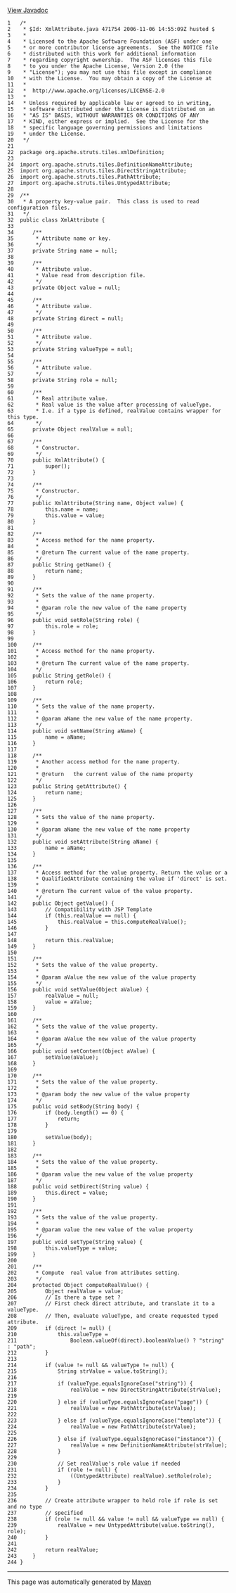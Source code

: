 [View Javadoc](../../../../../../apidocs/org/apache/struts/tiles/xmlDefinition/XmlAttribute.html.md)


    1   /*
    2    * $Id: XmlAttribute.java 471754 2006-11-06 14:55:09Z husted $
    3    *
    4    * Licensed to the Apache Software Foundation (ASF) under one
    5    * or more contributor license agreements.  See the NOTICE file
    6    * distributed with this work for additional information
    7    * regarding copyright ownership.  The ASF licenses this file
    8    * to you under the Apache License, Version 2.0 (the
    9    * "License"); you may not use this file except in compliance
    10   * with the License.  You may obtain a copy of the License at
    11   *
    12   *  http://www.apache.org/licenses/LICENSE-2.0
    13   *
    14   * Unless required by applicable law or agreed to in writing,
    15   * software distributed under the License is distributed on an
    16   * "AS IS" BASIS, WITHOUT WARRANTIES OR CONDITIONS OF ANY
    17   * KIND, either express or implied.  See the License for the
    18   * specific language governing permissions and limitations
    19   * under the License.
    20   */
    21  
    22  package org.apache.struts.tiles.xmlDefinition;
    23  
    24  import org.apache.struts.tiles.DefinitionNameAttribute;
    25  import org.apache.struts.tiles.DirectStringAttribute;
    26  import org.apache.struts.tiles.PathAttribute;
    27  import org.apache.struts.tiles.UntypedAttribute;
    28  
    29  /**
    30   * A property key-value pair.  This class is used to read configuration files.
    31   */
    32  public class XmlAttribute {
    33  
    34      /**
    35       * Attribute name or key.
    36       */
    37      private String name = null;
    38  
    39      /**
    40       * Attribute value.
    41       * Value read from description file.
    42       */
    43      private Object value = null;
    44  
    45      /**
    46       * Attribute value.
    47       */
    48      private String direct = null;
    49  
    50      /**
    51       * Attribute value.
    52       */
    53      private String valueType = null;
    54  
    55      /**
    56       * Attribute value.
    57       */
    58      private String role = null;
    59  
    60      /**
    61       * Real attribute value.
    62       * Real value is the value after processing of valueType.
    63       * I.e. if a type is defined, realValue contains wrapper for this type.
    64       */
    65      private Object realValue = null;
    66  
    67      /**
    68       * Constructor.
    69       */
    70      public XmlAttribute() {
    71          super();
    72      }
    73  
    74      /**
    75       * Constructor.
    76       */
    77      public XmlAttribute(String name, Object value) {
    78          this.name = name;
    79          this.value = value;
    80      }
    81  
    82      /**
    83       * Access method for the name property.
    84       *
    85       * @return The current value of the name property.
    86       */
    87      public String getName() {
    88          return name;
    89      }
    90  
    91      /**
    92       * Sets the value of the name property.
    93       *
    94       * @param role the new value of the name property
    95       */
    96      public void setRole(String role) {
    97          this.role = role;
    98      }
    99  
    100     /**
    101      * Access method for the name property.
    102      *
    103      * @return The current value of the name property.
    104      */
    105     public String getRole() {
    106         return role;
    107     }
    108 
    109     /**
    110      * Sets the value of the name property.
    111      *
    112      * @param aName the new value of the name property.
    113      */
    114     public void setName(String aName) {
    115         name = aName;
    116     }
    117 
    118     /**
    119      * Another access method for the name property.
    120      *
    121      * @return   the current value of the name property
    122      */
    123     public String getAttribute() {
    124         return name;
    125     }
    126 
    127     /**
    128      * Sets the value of the name property.
    129      *
    130      * @param aName the new value of the name property
    131      */
    132     public void setAttribute(String aName) {
    133         name = aName;
    134     }
    135 
    136     /**
    137      * Access method for the value property. Return the value or a
    138      * QualifiedAttribute containing the value if 'direct' is set.
    139      *
    140      * @return The current value of the value property.
    141      */
    142     public Object getValue() {
    143         // Compatibility with JSP Template
    144         if (this.realValue == null) {
    145             this.realValue = this.computeRealValue();
    146         }
    147 
    148         return this.realValue;
    149     }
    150 
    151     /**
    152      * Sets the value of the value property.
    153      *
    154      * @param aValue the new value of the value property
    155      */
    156     public void setValue(Object aValue) {
    157         realValue = null;
    158         value = aValue;
    159     }
    160 
    161     /**
    162      * Sets the value of the value property.
    163      *
    164      * @param aValue the new value of the value property
    165      */
    166     public void setContent(Object aValue) {
    167         setValue(aValue);
    168     }
    169 
    170     /**
    171      * Sets the value of the value property.
    172      *
    173      * @param body the new value of the value property
    174      */
    175     public void setBody(String body) {
    176         if (body.length() == 0) {
    177             return;
    178         }
    179 
    180         setValue(body);
    181     }
    182 
    183     /**
    184      * Sets the value of the value property.
    185      *
    186      * @param value the new value of the value property
    187      */
    188     public void setDirect(String value) {
    189         this.direct = value;
    190     }
    191 
    192     /**
    193      * Sets the value of the value property.
    194      *
    195      * @param value the new value of the value property
    196      */
    197     public void setType(String value) {
    198         this.valueType = value;
    199     }
    200 
    201     /**
    202      * Compute  real value from attributes setting.
    203      */
    204     protected Object computeRealValue() {
    205         Object realValue = value;
    206         // Is there a type set ?
    207         // First check direct attribute, and translate it to a valueType.
    208         // Then, evaluate valueType, and create requested typed attribute.
    209         if (direct != null) {
    210             this.valueType =
    211                 Boolean.valueOf(direct).booleanValue() ? "string" : "path";
    212         }
    213 
    214         if (value != null && valueType != null) {
    215             String strValue = value.toString();
    216 
    217             if (valueType.equalsIgnoreCase("string")) {
    218                 realValue = new DirectStringAttribute(strValue);
    219 
    220             } else if (valueType.equalsIgnoreCase("page")) {
    221                 realValue = new PathAttribute(strValue);
    222 
    223             } else if (valueType.equalsIgnoreCase("template")) {
    224                 realValue = new PathAttribute(strValue);
    225 
    226             } else if (valueType.equalsIgnoreCase("instance")) {
    227                 realValue = new DefinitionNameAttribute(strValue);
    228             }
    229 
    230             // Set realValue's role value if needed
    231             if (role != null) {
    232                 ((UntypedAttribute) realValue).setRole(role);
    233             }
    234         }
    235 
    236         // Create attribute wrapper to hold role if role is set and no type
    237         // specified
    238         if (role != null && value != null && valueType == null) {
    239             realValue = new UntypedAttribute(value.toString(), role);
    240         }
    241 
    242         return realValue;
    243     }
    244 }

------------------------------------------------------------------------

This page was automatically generated by [Maven](http://maven.apache.org/)
